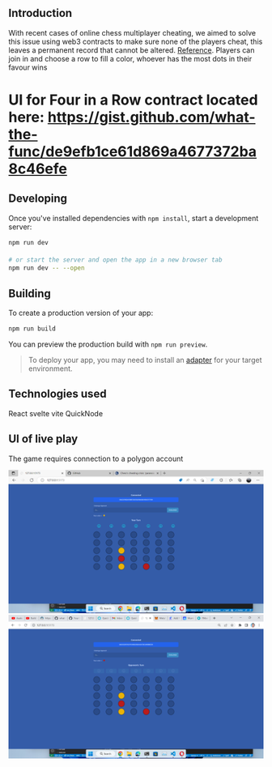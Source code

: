 ## Introduction

With recent cases of online chess multiplayer cheating, we aimed to solve this issue using web3 contracts to make sure none of the players cheat, this leaves a permanent record that cannot be altered. [Reference](https://www.theguardian.com/sport/2020/oct/16/chesss-cheating-crisis-paranoia-has-become-the-culture).
Players can join in and choose a row to fill a color, whoever has the most dots in their favour wins

# UI for Four in a Row contract located here: https://gist.github.com/what-the-func/de9efb1ce61d869a4677372ba8c46efe

## Developing

Once you've installed dependencies with `npm install`, start a development server:

```bash
npm run dev

# or start the server and open the app in a new browser tab
npm run dev -- --open
```

## Building

To create a production version of your app:

```bash
npm run build
```

You can preview the production build with `npm run preview`.

> To deploy your app, you may need to install an [adapter](https://kit.svelte.dev/docs/adapters) for your target environment.

## Technologies used

React
svelte
vite
QuickNode

## UI of live play

The game requires connection to a polygon account

![Player 1 screen play](assets\Player1.png)
![Player 2 screen](assets\Player2.png)
